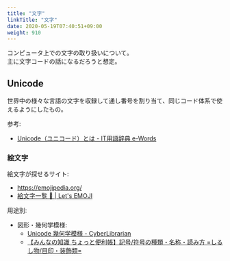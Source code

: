 ```yaml
---
title: "文字"
linkTitle: "文字"
date: 2020-05-19T07:40:51+09:00
weight: 910
---
```


コンピュータ上での文字の取り扱いについて。  
主に文字コードの話になるだろうと想定。

## Unicode

世界中の様々な言語の文字を収録して通し番号を割り当て、同じコード体系で使えるようにしたもの。

参考:

- [Unicode（ユニコード）とは - IT用語辞典 e-Words](http://e-words.jp/w/Unicode.html)

### 絵文字

絵文字が探せるサイト:

- https://emojipedia.org/
- [絵文字一覧 🤣 | Let's EMOJI](https://lets-emoji.com/emojilist/)

用途別:

- 図形・幾何学模様:
  - [Unicode 幾何学模様 - CyberLibrarian](http://www.asahi-net.or.jp/~ax2s-kmtn/ref/unicode/u25a0.html)
  - [【みんなの知識 ちょっと便利帳】記号/符号の種類・名称・読み方 =しるし物/目印・装飾類=](https://www.benricho.org/symbol/kigou_05.html)
